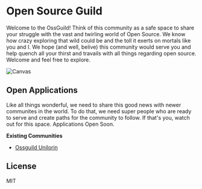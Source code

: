 # Open Source Guild

Welcome to the OssGuild! Think of this community as a safe space to share your struggle with the vast and twirling world of Open Source. We know how crazy exploring that wild could be and the toll it exerts on mortals like you and I. We hope (and well, belive) this community would serve you and help quench all your thirst and travails with all things regarding open source. Welcome and feel free to explore. 


![Canvas](https://github.com/ossguild/.github/assets/66284362/1ecb6853-d52e-4c9f-8b87-f20a18fb88cc)

## Open Applications
Like all things wonderful, we need to share this good news with newer communites in the world. To do that, we need super people who are ready to serve and create paths for the community to follow. If that's you, watch out for this space. Applications Open Soon.

**Existing Communities**
- [Ossguild Unilorin](#)

## License
MIT
